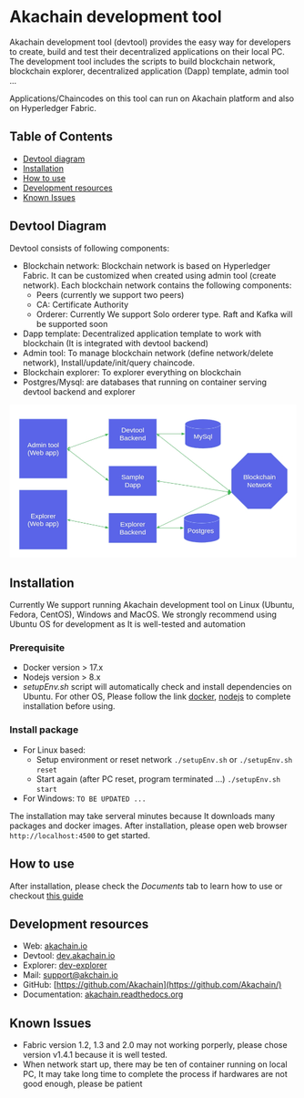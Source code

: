 # Akachain development tool

Akachain development tool (devtool) provides the easy way for developers to create, build and test their decentralized applications on their local PC. The development tool includes the scripts to build blockchain network, blockchain explorer, decentralized application (Dapp) template, admin tool ... 

Applications/Chaincodes on this tool can run on Akachain platform and also on Hyperledger Fabric.  


## Table of Contents

  - [Devtool diagram](#devtool-diagram)
  - [Installation](#Installation)
  - [How to use](#how-to-use)
  - [Development resources](#development-resources)
  - [Known Issues](#known-issues)


## Devtool Diagram

Devtool consists of following components:
- Blockchain network: Blockchain network is based on Hyperledger Fabric. It can be customized when created using admin tool (create network). Each blockchain network contains the following components:
  - Peers (currently we support two peers)
  - CA: Certificate Authority
  - Orderer: Currently We support Solo orderer type. Raft and Kafka will be supported soon
- Dapp template: Decentralized application template to work with blockchain (It is integrated with devtool backend)
- Admin tool: To manage blockchain network (define network/delete network), Install/update/init/query chaincode.
- Blockchain explorer: To explorer everything on blockchain
- Postgres/Mysql: are databases that running on container serving devtool backend and explorer

![](images/devtool_diagram.jpg)

## Installation
Currently We support running Akachain development tool on Linux (Ubuntu, Fedora, CentOS), Windows and MacOS. We strongly recommend using Ubuntu OS for development as It is well-tested and automation

### Prerequisite
- Docker version > 17.x
- Nodejs version > 8.x
- *setupEnv.sh* script will automatically check and install dependencies on Ubuntu. For other OS, Please follow the link [docker](https://docs.docker.com/install/), [nodejs](https://nodejs.org) to complete installation before using.

### Install package
- For Linux based: 
  - Setup environment or reset network ```./setupEnv.sh``` or `./setupEnv.sh reset`
  - Start again (after PC reset, program terminated ...) `./setupEnv.sh start`
- For Windows: `TO BE UPDATED ...`

The installation may take serveral minutes because It downloads many packages and docker images. After installation, please open web browser `http://localhost:4500` to get started.

## How to use

After installation, please check the *Documents* tab to learn how to use or checkout [this guide](docs/guide.md)

## Development resources

- Web: [akachain.io](https://akachain.io)
- Devtool: [dev.akachain.io](https://dev.akachain.io)
- Explorer: [dev-explorer](https://dev-explorer.akachain.io)
- Mail: [support@akchain.io](mailto:support@akachain.io)
- GitHub: [https://github.com/Akachain](https://github.com/Akachain/)
- Documentation: [akachain.readthedocs.org](https://akachain.readthedocs.io/)


## Known Issues
- Fabric version 1.2, 1.3 and 2.0 may not working porperly, please chose version v1.4.1 because it is well tested.
- When network start up, there may be ten of container running on local PC, It may take long time to complete the process if hardwares are not good enough, please be patient


